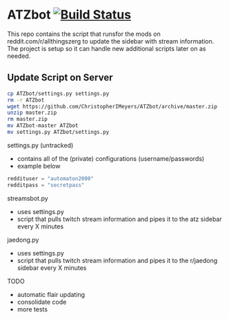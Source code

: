 ATZbot [![Build Status](https://travis-ci.org/ChristopherIMeyers/ATZbot.svg?branch=master)](https://travis-ci.org/ChristopherIMeyers/ATZbot)
========================

This repo contains the script that runsfor the mods on reddit.com/r/allthingszerg to update the sidebar with stream information.  The project is setup so it can handle new additional scripts later on as needed.



Update Script on Server
---
```bash
cp ATZbot/settings.py settings.py
rm -r ATZbot
wget https://github.com/ChristopherIMeyers/ATZbot/archive/master.zip
unzip master.zip
rm master.zip
mv ATZbot-master ATZbot
mv settings.py ATZbot/settings.py
```




settings.py (untracked)
* contains all of the (private) configurations (username/passwords)
* example below

```python
reddituser = "automaton2000"    
redditpass = "secretpass"    
```


streamsbot.py
* uses settings.py
* script that pulls twitch stream information and pipes it to the atz sidebar every X minutes

jaedong.py
* uses settings.py
* script that pulls twitch stream information and pipes it to the r/jaedong sidebar every X minutes



TODO
* automatic flair updating
* consolidate code 
* more tests
